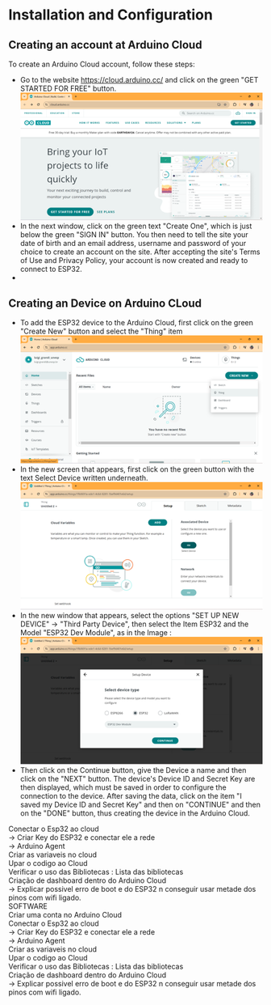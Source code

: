# Installation and Configuration

## Creating an account at Arduino Cloud
To create an Arduino Cloud account, follow these steps:
* Go to the website https://cloud.arduino.cc/ and click on the green "GET STARTED FOR FREE" button.
![alt text](https://github.com/nrazp/greenhouse-iot-system/blob/main/Images/Arduino_Cloud_Account.png)
* In the next window, click on the green text "Create One", which is just below the green "SIGN IN" button. You then need to tell the site your date of birth and an email address, username and password of your choice to create an account on the site. After accepting the site's Terms of Use and Privacy Policy, your account is now created and ready to connect to ESP32.
* 
## Creating an Device on Arduino CLoud
* To add the ESP32 device to the Arduino Cloud, first click on the green "Create New" button and select the "Thing" item
![alt text](https://github.com/nrazp/greenhouse-iot-system/blob/main/Images/Arduino_Cloud_New_Thing.png) 
* In the new screen that appears, first click on the green button with the text Select Device written underneath.
![alt text](https://github.com/nrazp/greenhouse-iot-system/blob/main/Images/Arduino_Cloud_New_Device.png) 
* In the new window that appears, select the options "SET UP NEW DEVICE" -> "Third Party Device", then select the Item ESP32 and the Model "ESP32 Dev Module", as in the Image : <br>
![alt text](https://github.com/nrazp/greenhouse-iot-system/blob/main/Images/Arduino_Cloud_Model_Selection.png)
* Then click on the Continue button, give the Device a name and then click on the "NEXT" button. The device's Device ID and Secret Key are then displayed, which must be saved in order to configure the connection to the device. After saving the data, click on the item "I saved my Device ID and Secret Key" and then on "CONTINUE" and then on the "DONE" button, thus creating the device in the Arduino Cloud.

Conectar o Esp32 ao cloud <br>
-> Criar Key do ESP32 e conectar ele a rede <br>
-> Arduino Agent <br>
Criar as variaveis no cloud <br>
Upar o codigo ao Cloud <br>
Verificar o uso das Bibliotecas : Lista das bibliotecas <br>
Criação de dashboard dentro do Arduino Cloud <br>
-> Explicar possivel erro de boot e do ESP32 n conseguir usar metade dos pinos com wifi ligado. <br>
SOFTWARE <br>
Criar uma conta no Arduino Cloud <br>
Conectar o Esp32 ao cloud <br>
-> Criar Key do ESP32 e conectar ele a rede <br>
-> Arduino Agent <br>
Criar as variaveis no cloud <br>
Upar o codigo ao Cloud <br>
Verificar o uso das Bibliotecas : Lista das bibliotecas <br>
Criação de dashboard dentro do Arduino Cloud <br>
-> Explicar possivel erro de boot e do ESP32 n conseguir usar metade dos pinos com wifi ligado. <br>
